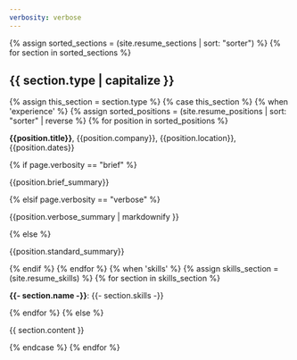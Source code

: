 ```yaml
---
verbosity: verbose
---
```


{% assign sorted_sections = (site.resume_sections | sort: "sorter") %}
{% for section in sorted_sections %}
<h2>{{ section.type | capitalize }}</h2>
{% assign this_section = section.type %}
  {% case this_section %}
    {% when 'experience' %}
      {% assign sorted_positions = (site.resume_positions | sort: "sorter" | reverse %}
      {% for position in sorted_positions %}
        <p><strong>{{position.title}}</strong>, {{position.company}}, {{position.location}}, {{position.dates}}</p>
        {% if page.verbosity == "brief" %}
          <p>{{position.brief_summary}}</p>
        {% elsif page.verbosity == "verbose" %}
          <p>{{position.verbose_summary | markdownify }}</p>
        {% else %}
          <p>{{position.standard_summary}}</p>
        {% endif %}
      {% endfor %}
    {% when 'skills' %}
      {% assign skills_section = (site.resume_skills) %}
      {% for section in skills_section %}
        <p><strong>{{- section.name -}}</strong>:&nbsp;{{- section.skills -}}</p>
      {% endfor %}
    {% else %}
    <p>{{ section.content }}<p>
  {% endcase %}
{% endfor %}
